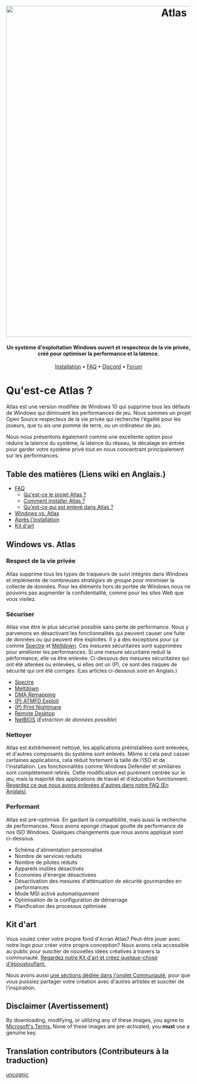 <h1 align="center">
  <br>
  <a href="http://atlasos.net"><img src="https://i.imgur.com/xV08gIt.png" alt="Atlas" width="900"></a>
</h1>
<h4 align="center">Un système d'exploitation Windows ouvert et respecteux de la vie privée, créé pour optimiser la performance et la latence.</h4>

<p align="center">
  <a href="https://github.com/Atlas-OS/Atlas/wiki/2.-Installing">Installation</a>
  •
  <a href="https://github.com/Atlas-OS/Atlas/wiki/1.-FAQ#contents">FAQ</a>
  •
  <a href="https://discord.com/servers/atlas-795710270000332800" target="_blank">Discord</a>
  •
  <a href="https://forum.atlasos.net">Forum</a>
</p>


# Qu'est-ce Atlas ?

Atlas est une version modifiée de Windows 10 qui supprime tous les défauts de Windows qui diminuent les performances de jeu. Nous sommes un projet Open Source respecteux de la vie privée qui recherche l'égalité pour les joueurs, que tu ais une pomme de terre, ou un ordinateur de jeu.

Nous nous présentons également comme une excellente option pour réduire la latence du système, la latence du réseau, le décalage en entrée pour garder votre système privé tout en nous concentrant principalement sur les performances.

## Table des matières (Liens wiki en Anglais.)

- [FAQ](https://github.com/Atlas-OS/Atlas/wiki/1.-FAQ)
  - [Qu'est-ce le projet Atlas ?](https://github.com/Atlas-OS/Atlas/wiki/1.-FAQ#11-what-is-the-atlas-project)
  - [Comment installer Atlas ?](https://github.com/Atlas-OS/Atlas/wiki/1.-FAQ#12-how-do-i-install-atlas-os)
  - [Qu'est-ce qui est enlevé dans Atlas ?](https://github.com/Atlas-OS/Atlas/wiki/1.-FAQ#13-whats-removed-in-atlas-os)
- <a href="#windows-vs-atlas">Windows vs. Atlas</a>
- [Après l'installation](https://github.com/Atlas-OS/Atlas/wiki/3.-Post-Install)
- [Kit d'art](https://raw.githubusercontent.com/Atlas-OS/Atlas/main/img/brand-kit.zip)

## Windows vs. Atlas

### **Respect de la vie privée**

Atlas supprime tous les types de traqueurs de suivi intégrés dans Windows et implémente de nombreuses <em>stratégies de groupe</em> pour minimiser la collecte de données. Pour les éléments hors de portée de Windows nous ne pouvons pas augmenter la confidentialité, comme pour les sites Web que vous visitez.

### **Sécuriser**

Atlas vise être le plus sécurisé possible sans perte de performance. Nous y parvenons en désactivant les fonctionnalités qui peuvent causer une fuite de données ou qui peuvent être éxploités. Il y a des éxceptions pour ça comme [Spectre](https://spectreattack.com/spectre.pdf) et [Meltdown](https://meltdownattack.com/meltdown.pdf). Ces mesures sécuritaires sont supprimées pour améliorer les performances.
Si une mesure sécuritaire reduit la pérformance, elle va être enlevée. Ci-dessous des mesures sécuritaires qui ont été alterées ou enlevées, si elles ont un (P), ce sont des risques de sécurité qui ont été corrigés. (Les articles ci-dessous sont en Anglais.)

- [Spectre](https://spectreattack.com/spectre.pdf)
- [Meltdown](https://meltdownattack.com/meltdown.pdf)
- [DMA Remapping](https://docs.microsoft.com/en-us/windows/security/information-protection/kernel-dma-protection-for-thunderbolt)
- [(P) ATMFD Exploit](https://msrc.microsoft.com/update-guide/en-US/vulnerability/CVE-2020-1020)
- [(P) Print Nightmare](https://us-cert.cisa.gov/ncas/current-activity/2021/06/30/printnightmare-critical-windows-print-spooler-vulnerability)
- [Remote Desktop](https://cve.mitre.org/cgi-bin/cvekey.cgi?keyword=Windows+Remote+Desktop)
- [NetBIOS](https://en.wikipedia.org/wiki/NetBIOS) (_Éxtraction de données possible_)

### **Nettoyer**

Atlas est éxtrêmement nettoyé, les applications préinstallées sont enlevées, et d'autres composants du système sont enlevés. Même si cela peut casser certaines applications, cela réduit fortement la taille de l'ISO et de l'installation. Les fonctionnalités comme Windows Defender et similaires sont complètement retirés. Cette modification est purement centrée sur le jeu, mais la majorité des applications de travail et d'éducation fonctionnent. [Regardez ce que nous avons enlevées d'autres dans notre FAQ (En Anglais)](https://github.com/Atlas-OS/Atlas/wiki/1.-FAQ#13-whats-removed-in-atlas-os).

### **Performant**

Atlas est pré-optimisé. En gardant la compatibilité, mais aussi la recherche de performances. Nous avons epongé chaque goutte de performance de nos ISO Windows. Quelques changements que nous avons appliqué sont ci-dessous.

- Schéma d'alimentation personnalisé
- Nombre de services reduits
- Nombre de pilotes réduits
- Appareils inutiles désactivés
- Économies d'énergie désactivées
- Désactivation des mesures d'atténuation de sécurité gourmandes en performances
- Mode MSI activé automatiquement
- Optimisation de la configuration de démarrage
- Planification des processus optimisée

## Kit d'art

Vous voulez créer votre propre fond d'écran Atlas? Peut-être jouer avec notre logo pour créer votre propre conception? Nous avons cela accessible au public pour susciter de nouvelles idées créatives à travers la communauté. [Regardez notre Kit d'art et créez quelque-chose d'époustouflant.](https://github.com/Atlas-OS/Atlas/blob/main/img/brand-kit.zip?raw=true)

Nous avons aussi [une séctions dédiée dans l'onglet Communauté](https://github.com/Atlas-OS/Atlas/discussions/categories/community-artwork), pour que vous puissiez partager votre création avec d'autres artistes et susciter de l'inspiration.

## Disclaimer (Avertissement)

By downloading, modifying, or utilizing any of these images, you agree to [Microsoft's Terms.](https://www.microsoft.com/en-us/Useterms/Retail/Windows/10/UseTerms_Retail_Windows_10_English.htm) None of these images are pre-activated, you **must** use a genuine key.

## Translation contributors (Contributeurs à la traduction)

[uncognic](https://github.com/uncognic)
